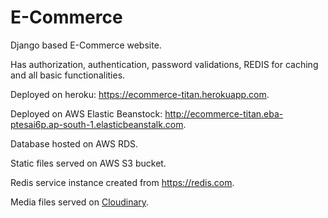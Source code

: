 # E-Commerce
Django based E-Commerce website. 

Has authorization, authentication, password validations, REDIS for caching and all basic functionalities.

Deployed on heroku: https://ecommerce-titan.herokuapp.com.

Deployed on AWS Elastic Beanstock: http://ecommerce-titan.eba-ptesai6p.ap-south-1.elasticbeanstalk.com. 

Database hosted on AWS RDS.

Static files served on AWS S3 bucket.

Redis service instance created from https://redis.com.

Media files served on [Cloudinary](https://cloudinary.com).
